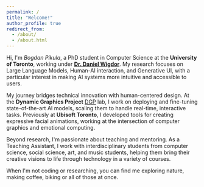 ```yaml
---
permalink: /
title: "Welcome!" 
author_profile: true
redirect_from: 
  - /about/
  - /about.html
---
```

Hi, I'm *Bogdan Pikula*, a PhD student in Computer Science at the **University of Toronto**, working under **[Dr. Daniel Wigdor](https://danielwigdor.com/)**. My research focuses on Large Language Models, Human-AI interaction, and Generative UI, with a particular interest in making AI systems more intuitive and accessible to users.

My journey bridges technical innovation with human-centered design. At the **Dynamic Graphics Project** [DGP](https://www.dgp.toronto.edu/) lab, I work on deploying and fine-tuning state-of-the-art AI models, scaling them to handle real-time, interactive tasks. Previously at **Ubisoft Toronto**, I developed tools for creating expressive facial animations, working at the intersection of computer graphics and emotional computing.

Beyond research, I'm passionate about teaching and mentoring. As a Teaching Assistant, I work with interdisciplinary students from computer science, social science, art, and music students, helping them bring their creative visions to life through technology in a variety of courses.

When I'm not coding or researching, you can find me exploring nature, making coffee, biking or all of those at once. 